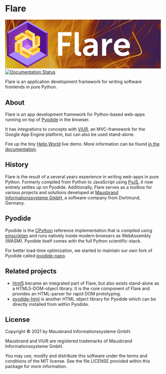 # Flare
![Flare Logo](assets/img/flare-logo.webp)
[![Documentation Status](https://readthedocs.org/projects/viur-flare/badge/?version=latest)](https://viur-flare.readthedocs.io/en/latest/?badge=latest)

Flare is an application development framework for writing software frontends in pure Python.

## About
Flare is an app development framework for Python-based web-apps running on top of [Pyodide](https://github.com/pyodide/pyodide) in the browser.

It has integrations to concepts with [ViUR](https://www.viur.dev/), an MVC-framework for the Google App Engine platform, but can also be used stand-alone.

Fire up the tiny [Hello World](https://raw.githack.com/viur-framework/flare/main/hello.html) live demo. More information can be found [in the documentation](https://viur-flare.readthedocs.io/en/stable/).

## History
Flare is the result of a several years experience in writing web-apps in pure Python. Formerly compiled from Python to JavaScript using [PyJS](https://github.com/pyjs/pyjs), it now entirely settles up on Pyodide. Additionally, Flare serves as a toolbox for various projects and solutions developed at [Mausbrand Informationssysteme GmbH](https://www.mausbrand.de/en), a software-company from Dortmund, Germany.

## Pyodide
Pyodide is the [CPython](https://github.com/python/cpython/) reference implementation that is compiled using [emscripten](https://github.com/emscripten-core/emscripten) and runs natively inside modern browsers as WebAssembly (WASM). Pyodide itself comes with the full Python scientific-stack.

For better load-time optimization, we started to maintain our own fork of Pyodide called [pyodide-nano](https://github.com/mausbrand/pyodide).

## Related projects
- [html5](https://github.com/viur-framework/viur-html5) became an integrated part of Flare, but also exists stand-alone as a HTML5-DOM-object library. It is the core component of Flare and provides an HTML-parser for rapid DOM prototyping.
- [pyodide-html](https://github.com/xhlulu/pyodide-html) is another HTML object library for Pyodide which can be directly installed from within Pyodide.

## License
Copyright © 2021 by Mausbrand Informationssysteme GmbH.

Mausbrand and ViUR are registered trademarks of Mausbrand Informationssysteme GmbH.

You may use, modify and distribute this software under the terms and conditions of the MIT license. See the file LICENSE provided within this package for more information.
